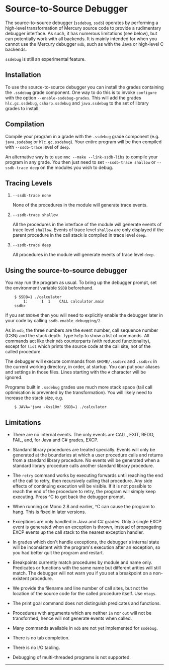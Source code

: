 Source-to-Source Debugger
=========================

The source-to-source debugger (`ssdebug`, `ssdb`) operates by performing a
high-level transformation of Mercury source code to provide a rudimentary
debugger interface. As such, it has numerous limitations (see below), but
can potentially work with all backends. It is mainly intended for when you
cannot use the Mercury debugger `mdb`, such as with the Java or high-level C
backends.

`ssdebug` is still an experimental feature.

Installation
------------

To use the source-to-source debugger you can install the grades containing the
`.ssdebug` grade component. One way to do this is to invoke `configure` with
the option `--enable-ssdebug-grades`. This will add the grades
`hlc.gc.ssdebug`, `csharp.ssdebug` and `java.ssdebug` to the set of library
grades to install.

Compilation
-----------

Compile your program in a grade with the `.ssdebug` grade component (e.g.
`java.ssdebug` or `hlc.gc.ssdebug`). Your entire program will be then compiled
with `--ssdb-trace` level of `deep`.

An alternative way is to use `mmc --make --link-ssdb-libs` to compile your
program in any grade. You then just need to set `--ssdb-trace shallow` or
`--ssdb-trace deep` on the modules you wish to debug.

Tracing Levels
--------------

1. `--ssdb-trace none`

   None of the procedures in the module will generate trace events.

2. `--ssdb-trace shallow`

   All the procedures in the interface of the module will generate events
   of trace level `shallow`.  Events of trace level `shallow` are only
   displayed if the parent procedure in the call stack is compiled in
   trace level `deep`.

3. `--ssdb-trace deep`

   All procedures in the module will generate events of trace level `deep`.

Using the source-to-source debugger
-----------------------------------

You may run the program as usual. To bring up the debugger prompt, set
the environment variable `SSDB` beforehand.

```
    $ SSDB=1 ./calculator
        1:      1  1    CALL calculator.main
    ssdb>
```

If you set `SSDB=0` then you will need to explicitly enable the debugger later
in your code by calling `ssdb.enable_debugging/2`.

As in `mdb`, the three numbers are the event number, call sequence number (CSN)
and the stack depth. Type `help` to show a list of commands. All commands act
like their `mdb` counterparts (with reduced functionality), except for `list`
which prints the source code at the call site, not of the called procedure.

The debugger will execute commands from `$HOME/.ssdbrc` and `.ssdbrc` in
the current working directory, in order, at startup. You can put your
aliases and settings in those files. Lines starting with the `#` character
will be ignored.

Programs built in `.ssdebug` grades use much more stack space (tail call
optimisation is prevented by the transformation). You will likely need to
increase the stack size, e.g.

```
    $ JAVA='java -Xss10m' SSDB=1 ./calculator
```

Limitations
-----------

* There are no internal events. The only events are CALL, EXIT, REDO, FAIL,
  and, for Java and C# grades, EXCP.

* Standard library procedures are treated specially. Events will only be
  generated at the boundaries at which a user procedure calls and returns
  from a standard library procedure. No events will be generated when a
  standard library procedure calls another standard library procedure.

* The `retry` command works by executing forwards until reaching the end of
  the call to retry, then recursively calling that procedure. Any side
  effects of continuing execution will be visible. If it is not possible to
  reach the end of the procedure to retry, the program will simply keep
  executing. Press ^C to get back the debugger prompt.

* When running on Mono 2.8 and earlier, ^C can cause the program to hang.
  This is fixed in later versions.

* Exceptions are only handled in Java and C# grades. Only a single EXCP event
  is generated when an exception is thrown, instead of propagating EXCP events
  up the call stack to the nearest exception handler.

* In grades which don't handle exceptions, the debugger's internal state will
  be inconsistent with the program's execution after an exception, so you had
  better quit the program and restart.

* Breakpoints currently match procedures by module and name only. Predicates
  or functions with the same name but different arities will still match.
  The debugger will not warn you if you set a breakpoint on a non-existent
  procedure.

* We provide the filename and line number of call sites, but not the location
  of the source code for the called procedure itself. Use `mtags`.

* The print goal command does not distinguish predicates and functions.

* Procedures with arguments which are neither `in` nor `out` will not be
  transformed, hence will not generate events when called.

* Many commands available in `mdb` are not yet implemented for `ssdebug`.

* There is no tab completion.

* There is no I/O tabling.

* Debugging of multi-threaded programs is not supported.

-----------------------------------------------------------------------------
